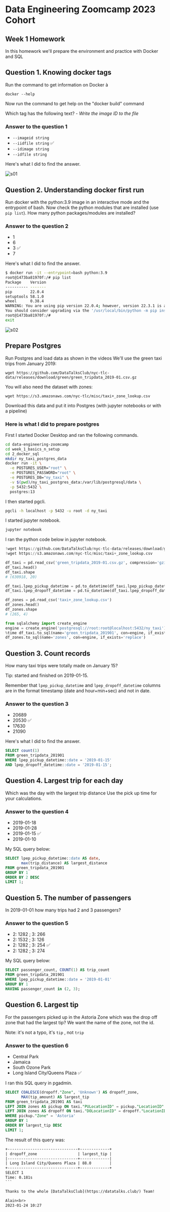 # Data Engineering Zoomcamp 2023 Cohort

## Week 1 Homework

In this homework we'll prepare the environment
and practice with Docker and SQL

## Question 1. Knowing docker tags

Run the command to get information on Docker à

```docker --help```

Now run the command to get help on the "docker build" command

Which tag has the following text? - *Write the image ID to the file*

### Answer to the question 1

- `--imageid string`
- `--iidfile string` &#9989;
- `--idimage string`
- `--idfile string`

Here's what I did to find the answer.

![s01](images/s01.png)

## Question 2. Understanding docker first run

Run docker with the python:3.9 image in an interactive mode and the entrypoint of bash.
Now check the python modules that are installed (use `pip list`).
How many python packages/modules are installed?

### Answer to the question 2

- 1
- 6
- 3 &#9989;
- 7

Here's what I did to find the answer.

```bash
$ docker run -it --entrypoint=bash python:3.9
root@1473ba81970f:/# pip list
Package    Version
---------- -------
pip        22.0.4
setuptools 58.1.0
wheel      0.38.4
WARNING: You are using pip version 22.0.4; however, version 22.3.1 is available.
You should consider upgrading via the '/usr/local/bin/python -m pip install --upgrade pip' command.
root@1473ba81970f:/# 
exit
```

![s02](images/s02.png)

## Prepare Postgres

Run Postgres and load data as shown in the videos
We'll use the green taxi trips from January 2019:

```wget https://github.com/DataTalksClub/nyc-tlc-data/releases/download/green/green_tripdata_2019-01.csv.gz```

You will also need the dataset with zones:

```wget https://s3.amazonaws.com/nyc-tlc/misc/taxi+_zone_lookup.csv```

Download this data and put it into Postgres (with jupyter notebooks or with a pipeline)

### Here is what I did to prepare postgres

First I started Docker Desktop and ran the following commands.

```bash
cd data-engineering-zoomcamp
cd week_1_basics_n_setup
cd 2_docker_sql
mkdir ny_taxi_postgres_data
docker run -it \
  -e POSTGRES_USER="root" \
  -e POSTGRES_PASSWORD="root" \
  -e POSTGRES_DB="ny_taxi" \
  -v $(pwd)/ny_taxi_postgres_data:/var/lib/postgresql/data \
  -p 5432:5432 \
  postgres:13
```

I then started pgcli.

```bash
pgcli -h localhost -p 5432 -u root -d ny_taxi
```

I started jupyter notebook.

```bash
jupyter notebook
```

I ran the python code below in jupyter notebook.

```python
!wget https://github.com/DataTalksClub/nyc-tlc-data/releases/download/green/green_tripdata_2019-01.csv.gz
!wget https://s3.amazonaws.com/nyc-tlc/misc/taxi+_zone_lookup.csv

df_taxi = pd.read_csv('green_tripdata_2019-01.csv.gz', compression='gzip')
df_taxi.head()
df_taxi.shape
# (630918, 20)

df_taxi.lpep_pickup_datetime = pd.to_datetime(df_taxi.lpep_pickup_datetime)
df_taxi.lpep_dropoff_datetime = pd.to_datetime(df_taxi.lpep_dropoff_datetime)

df_zones = pd.read_csv('taxi+_zone_lookup.csv')
df_zones.head()
df_zones.shape
# (265, 4)

from sqlalchemy import create_engine
engine = create_engine('postgresql://root:root@localhost:5432/ny_taxi')
%time df_taxi.to_sql(name='green_tripdata_201901', con=engine, if_exists='replace')
df_zones.to_sql(name='zones', con=engine, if_exists='replace')
```

## Question 3. Count records

How many taxi trips were totally made on January 15?

Tip: started and finished on 2019-01-15.

Remember that `lpep_pickup_datetime` and `lpep_dropoff_datetime` columns are in the 
format timestamp (date and hour+min+sec) and not in date.

### Answer to the question 3

- 20689
- 20530 &#9989;
- 17630
- 21090

Here's what I did to find the answer.

```sql
SELECT count(1)
FROM green_tripdata_201901
WHERE lpep_pickup_datetime::date = '2019-01-15'
AND lpep_dropoff_datetime::date = '2019-01-15';
```

## Question 4. Largest trip for each day

Which was the day with the largest trip distance
Use the pick up time for your calculations.

### Answer to the question 4

- 2019-01-18
- 2019-01-28
- 2019-01-15 &#9989;
- 2019-01-10

My SQL query below:

```sql
SELECT lpep_pickup_datetime::date AS date, 
       max(trip_distance) AS largest_distance
FROM green_tripdata_201901
GROUP BY 1
ORDER BY 2 DESC
LIMIT 1;
```

## Question 5. The number of passengers

In 2019-01-01 how many trips had 2 and 3 passengers?

### Answer to the question 5

- 2: 1282 ; 3: 266
- 2: 1532 ; 3: 126
- 2: 1282 ; 3: 254 &#9989;
- 2: 1282 ; 3: 274

My SQL query below:

```sql
SELECT passenger_count, COUNT(1) AS trip_count
FROM green_tripdata_201901
WHERE lpep_pickup_datetime::date = '2019-01-01'
GROUP BY 1
HAVING passenger_count in (2, 3);
```

## Question 6. Largest tip

For the passengers picked up in the Astoria Zone which was the drop off zone that had the largest tip?
We want the name of the zone, not the id.

Note: it's not a typo, it's `tip` , not `trip`

### Answer to the question 6

- Central Park
- Jamaica
- South Ozone Park
- Long Island City/Queens Plaza &#9989;

I ran this SQL query in pgadmin.

```sql
SELECT COALESCE(dropoff."Zone", 'Unknown') AS dropoff_zone,
       MAX(tip_amount) AS largest_tip
FROM green_tripdata_201901 AS taxi
LEFT JOIN zones AS pickup ON taxi."PULocationID" = pickup."LocationID"
LEFT JOIN zones AS dropoff ON taxi."DOLocationID" = dropoff."LocationID"
WHERE pickup."Zone" = 'Astoria'
GROUP BY 1
ORDER BY largest_tip DESC
LIMIT 1;
```

The result of this query was:

````txt
+-------------------------------+-------------+
| dropoff_zone                  | largest_tip |
|-------------------------------+-------------|
| Long Island City/Queens Plaza | 88.0        |
+-------------------------------+-------------+
SELECT 1
Time: 0.181s
```

Thanks to the whole [DataTalksClub](https://datatalks.club/) Team!

Alain<br>
2023-01-24 10:27